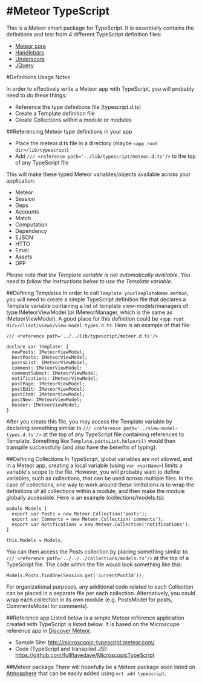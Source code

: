 #Meteor TypeScript
=================

This is a Meteor smart package for TypeScript.  It is essentially contains the definitions and test from 4 different TypeScript definition files:
- [Meteor core](https://github.com/borisyankov/DefinitelyTyped/tree/master/meteor)
- [Handlebars](https://github.com/borisyankov/DefinitelyTyped/tree/master/handlebars)
- [Underscore](https://github.com/borisyankov/DefinitelyTyped/tree/master/underscore)
- [JQuery](https://github.com/borisyankov/DefinitelyTyped/tree/master/jquery)


#Definitions Usage Notes

In order to effectively write a Meteor app with TypeScript, you will probably need to do these things:

- Reference the type definitions file (typescript.d.ts)
- Create a Template definition file
- Create Collections within a module or modules


##Referencing Meteor type definitions in your app
- Place the meteor.d.ts file in a directory (maybe `<app root dir>/lib/typescript`)
- Add `/// <reference path='../lib/typescript/meteor.d.ts'/>` to the top of any TypeScript file

This will make these typed Meteor variables/objects available across your application:

- Meteor
- Session
- Deps
- Accounts
- Match
- Computation
- Dependency
- EJSON
- HTTO
- Email
- Assets
- DPP

*Please note that the Template variable is not automatically available.  You need to follow the instructions below to use the Template variable.*


##Defining Templates
In order to call `Template.yourTemplateName.method`, you will need to create a simple TypeScript definition file that declares a Template variable containing a list of template view-models/managers of type IMeteorViewModel (or IMeteorManager, which is the same as IMeteorViewModel).  A good place for this definition could be `<app root dir>/client/views/view-model-types.d.ts`.  Here is an example of that file:

	/// <reference path='../../lib/typescript/meteor.d.ts'/>

	declare var Template: {
	  newPosts: IMeteorViewModel;
	  bestPosts: IMeteorViewModel;
	  postsList: IMeteorViewModel;
	  comment: IMeteorViewModel;
	  commentSubmit: IMeteorViewModel;
	  notifications: IMeteorViewModel;
	  postPage: IMeteorViewModel;
	  postEdit: IMeteorViewModel;
	  postItem: IMeteorViewModel;
	  postNew: IMeteorViewModel;
	  header: IMeteorViewModel;
	}

After you create this file, you may access the Template variable by declaring something similar to `/// <reference path='../view-model-types.d.ts'/>` at the top of any TypeScript file containing references to Template.  Something like `Template.postsList.helpers()` would then transpile successfully (and also have the benefits of typing).


##Defining Collections
In TypeScript, global variables are not allowed, and in a Meteor app, creating a local variable (using `var <varName>`) limits a variable's scope to the file.  However, you will probably want to define variables, such as collections, that can be used across multiple files.  In the case of collections, one way to work around these limitations is to wrap the definitions of all collections within a module, and then make the module globally accessible.  Here is an example (collections/models.ts):

	module Models {
	  export var Posts = new Meteor.Collection('posts');
	  export var Comments = new Meteor.Collection('comments');
	  export var Notifications = new Meteor.Collection('notifications');
	}

	this.Models = Models;

You can then access the Posts collection by placing something similar to `/// <reference path='../../../collections/models.ts'/>` at the top of a TypeScript file.  The code within the file would look something like this:

	Models.Posts.findOne(Session.get('currentPostId'));

For organizational purposes, any additional code related to each Collection can be placed in a separate file per each collection.  Alternatively, you could wrap each collection in its own module (e.g. PostsModel for posts, CommentsModel for comments).


##Reference app
Listed below is a simple Meteor reference application created with TypeScript is listed below.  It is based on the Microscope reference app in [Discover Meteor](http://www.discovermeteor.com/ "http://www.discovermeteor.com/").

- Sample Site:  <http://microscopic-typescript.meteor.com/>
- Code (TypeScript and transpiled JS):  <https://github.com/fullflavedave/MicroscopicTypeScript>

##Meteor package
There will hopefully be a Meteor package soon listed on [Atmosphere](http://atmosphere.meteor.com "http://atmosphere.meteor.com") that can be easily added using `mrt add typescript`.